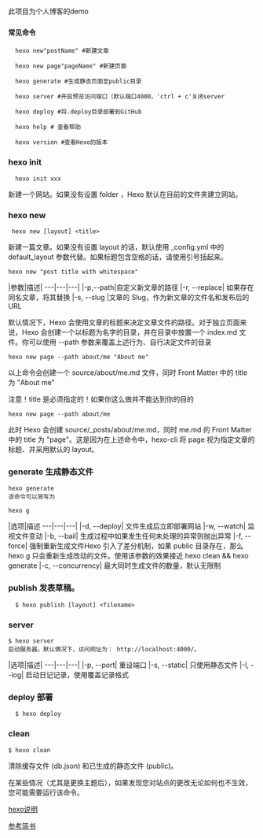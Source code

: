 ###
 此项目为个人博客的demo
###

#### 常见命令
```
  hexo new"postName" #新建文章
```
```
  hexo new page"pageName" #新建页面
```
```
  hexo generate #生成静态页面至public目录
```
```
  hexo server #开启预览访问端口（默认端口4000，'ctrl + c'关闭server
```
```
  hexo deploy #将.deploy目录部署到GitHub
```
```
  hexo help # 查看帮助
```
```
  hexo version #查看Hexo的版本
```
### hexo init
```
  hexo init xxx
```
新建一个网站。如果没有设置 folder ，Hexo 默认在目前的文件夹建立网站。

### hexo new
``` 
 hexo new [layout] <title>
```
新建一篇文章。如果没有设置 layout 的话，默认使用 _config.yml 中的 default_layout 参数代替。如果标题包含空格的话，请使用引号括起来。
```
hexo new "post title with whitespace"

```
|参数|描述|
---|---|---|
|-p,--path|自定义新文章的路径
|-r, --replace|	如果存在同名文章，将其替换
|-s, --slug	|文章的 Slug，作为新文章的文件名和发布后的 URL

默认情况下，Hexo 会使用文章的标题来决定文章文件的路径。对于独立页面来说，Hexo 会创建一个以标题为名字的目录，并在目录中放置一个 index.md 文件。你可以使用 --path 参数来覆盖上述行为、自行决定文件的目录
```
hexo new page --path about/me "About me"
```
以上命令会创建一个 source/about/me.md 文件，同时 Front Matter 中的 title 为 "About me"

注意！title 是必须指定的！如果你这么做并不能达到你的目的

```
hexo new page --path about/me

```
此时 Hexo 会创建 source/_posts/about/me.md，同时 me.md 的 Front Matter 中的 title 为 "page"。这是因为在上述命令中，hexo-cli 将 page 视为指定文章的标题、并采用默认的 layout。

### generate 生成静态文件
```
hexo generate
该命令可以简写为

hexo g

```
|选项|描述
---|---|---|
|-d, --deploy|	文件生成后立即部署网站
|-w, --watch|	监视文件变动
|-b, --bail|	生成过程中如果发生任何未处理的异常则抛出异常
|-f, --force|	强制重新生成文件Hexo 引入了差分机制，如果 public 目录存在，那么 hexo g 只会重新生成改动的文件。使用该参数的效果接近 hexo clean && hexo generate
|-c, --concurrency|	最大同时生成文件的数量，默认无限制

### publish 发表草稿。

```
  $ hexo publish [layout] <filename>

```
### server
```
$ hexo server
启动服务器。默认情况下，访问网址为： http://localhost:4000/。

```
|选项|描述|
---|---|---|
|-p, --port|	重设端口
|-s, --static|	只使用静态文件
|-l, --log|	启动日记记录，使用覆盖记录格式

### deploy 部署
```
  $ hexo deploy
```
### clean
```
$ hexo clean

```
清除缓存文件 (db.json) 和已生成的静态文件 (public)。

在某些情况（尤其是更换主题后），如果发现您对站点的更改无论如何也不生效，您可能需要运行该命令。



[hexo说明](https://hexo.io/zh-cn/docs/)

[参考简书](https://www.jianshu.com/p/380290deb8f0)
